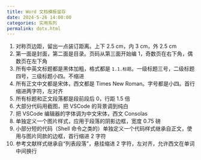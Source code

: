 ```yaml
---
title: Word 文档模板留存
date: 2024-5-26 14:00:00
categories: 实用系列
permalink: dotx.html
---
```


1. 对称页边距，留出一点装订距离。上下 2.5 cm，内 3 cm，外 2.5 cm
2. 第一面是封面，第二面是目录。页码从第三面开始编 1，奇数页在右下角，偶数页在左下角
3. 所有中英文标题都是黑体加粗，格式都是 `1.1.标题`。一级标题三号，二级标题四号，三级标题小四。不缩进
4. 所有正文中文都是宋体，西文都是 Times New Roman。字号都是小四。首行缩进两字符，左对齐
5. 所有标题和正文段落都是段前段后 0，行距 1.5 倍
6. 大部分代码用截图，把 VSCode 的背景调到纯白
7. 把 VSCode 编辑器的字体调为中文宋体，西文 Consolas
8. 单独定义一个图片样式，应用于段落的阴影边框，宽度 0.75 磅
9. 小部分短的代码（Shell 命令之类的）单独定义一个代码样式继承自正文，使用与图片同款的边框，首行缩进 2 字符
10. 参考文献样式继承自“列表段落”，悬挂缩进 2 字符，左对齐，允许西文在单词中间换行
